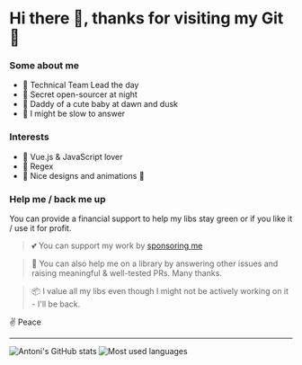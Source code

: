 # Hi there 👋, thanks for visiting my Git 💚

### Some about me
- 🧢 Technical Team Lead the day
- 🧙 Secret open-sourcer at night
- 🐣 Daddy of a cute baby at dawn and dusk
- 🤷 I might be slow to answer

### Interests
- 🖖 Vue.js & JavaScript lover
- 🦖 Regex
- 🦄 Nice designs and animations 🧦


### Help me / back me up
You can provide a financial support to help my libs stay green or if you like it / use it for profit.
> 💕 You can support my work by [sponsoring me](https://github.com/sponsors/antoniandre)

> 🔨 You can also help me on a library by answering other issues and raising meaningful & well-tested PRs. Many thanks.

> 📦 I value all my libs even though I might not be actively working on it - I'll be back.

✌️ Peace

___

![Antoni's GitHub stats](https://github-readme-stats.vercel.app/api?username=antoniandre&hide=prs&text_color=586069&layout=compact&hide_border=true&show_icons=true&theme=tokyonight)
![Most used languages](https://github-readme-stats.vercel.app/api/top-langs/?username=antoniandre&text_color=586069&layout=compact&hide_border=true&title_color=0366d6&count_private=true&include_all_commits=true&theme=tokyonight&show_icons=true)
